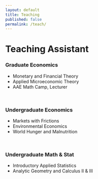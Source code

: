 ```yaml
---
layout: default
title: Teaching
published: false
permalink: /teach/
---
```

# Teaching Assistant

### Graduate Economics

- Monetary and Financial Theory
- Applied Microeconomic Theory
- AAE Math Camp, Lecturer

&nbsp;

### Undergraduate Economics
- Markets with Frictions
- Environmental Economics
- World Hunger and Malnutrition

&nbsp;

### Undergraduate Math & Stat

- Introductory Applied Statistics
- Analytic Geometry and Calculus II & III


